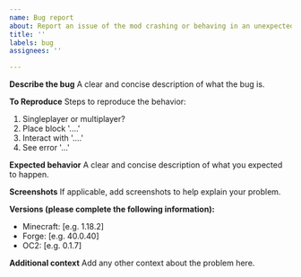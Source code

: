 ```yaml
---
name: Bug report
about: Report an issue of the mod crashing or behaving in an unexpected way
title: ''
labels: bug
assignees: ''

---
```


**Describe the bug**
A clear and concise description of what the bug is.

**To Reproduce**
Steps to reproduce the behavior:
1. Singleplayer or multiplayer?
2. Place block '....'
3. Interact with '....'
4. See error '...'

**Expected behavior**
A clear and concise description of what you expected to happen.

**Screenshots**
If applicable, add screenshots to help explain your problem.

**Versions (please complete the following information):**
 - Minecraft: [e.g. 1.18.2]
 - Forge: [e.g. 40.0.40]
 - OC2: [e.g. 0.1.7]

**Additional context**
Add any other context about the problem here.
